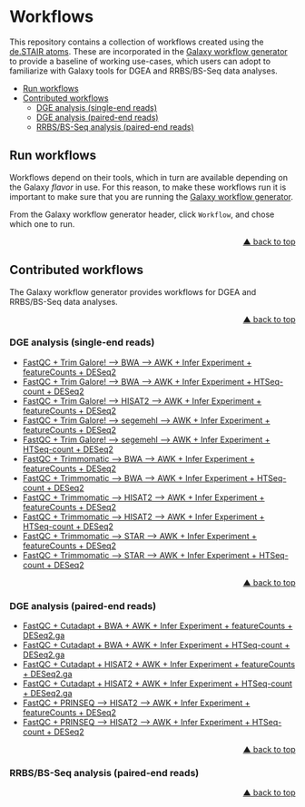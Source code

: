 <div id="top"></div>

# Workflows

This repository contains a collection of workflows created using the [de.STAIR atoms](https://github.com/destairdenbi/galaxy-atoms). These are incorporated in the [Galaxy workflow generator](https://github.com/destairdenbi/galaxy-workflow-generator)
to provide a baseline of working use-cases, which users can adopt to familiarize with
Galaxy tools for DGEA and RRBS/BS-Seq data analyses.

- [Run workflows](#run-workflows)
- [Contributed workflows](#contributed-workflows)
  - [DGE analysis (single-end reads)](#dge-analysis-single-end-reads)
  - [DGE analysis (paired-end reads)](#dge-analysis-paired-end-reads)
  - [RRBS/BS-Seq analysis (paired-end reads)](#rrbsbs-seq-analysis-paired-end-reads)



## Run workflows

Workflows depend on their tools, which in turn are available depending on the Galaxy
*flavor* in use. For this reason, to make these workflows run it is important to make
sure that you are running the [Galaxy workflow generator](https://github.com/destairdenbi/galaxy-workflow-generator).  

From the Galaxy workflow generator header, click ``Workflow``, and chose which one to
run.
<p align="right"><a href="#top">&#x25B2; back to top</a></p>



## Contributed workflows

The Galaxy workflow generator provides workflows for DGEA and RRBS/BS-Seq data
analyses.  
<p align="right"><a href="#top">&#x25B2; back to top</a></p>



### DGE analysis (single-end reads)
- [FastQC + Trim Galore! --> BWA --> AWK + Infer Experiment + featureCounts + DESeq2](https://raw.githubusercontent.com/destairdenbi/galaxy-workflows/master/dgea/se/fastqc__trim_galore__bwa__awk__infer_experiment__featurecounts__deseq2.ga)
- [FastQC + Trim Galore! --> BWA --> AWK + Infer Experiment + HTSeq-count + DESeq2](https://raw.githubusercontent.com/destairdenbi/galaxy-workflows/master/dgea/se/fastqc__trim_galore__bwa__awk__infer_experiment__htseq-count__deseq2.ga)
- [FastQC + Trim Galore! --> HISAT2 --> AWK + Infer Experiment + featureCounts + DESeq2](https://raw.githubusercontent.com/destairdenbi/galaxy-workflows/master/dgea/se/fastqc__trim_galore__hisat2__awk__infer_experiment__featurecounts__deseq2.ga)
- [FastQC + Trim Galore! --> segemehl --> AWK + Infer Experiment + featureCounts + DESeq2](https://raw.githubusercontent.com/destairdenbi/galaxy-workflows/master/dgea/se/fastqc__trim_galore__segemehl__awk__infer_experiment__featurecounts__deseq2.ga)
- [FastQC + Trim Galore! --> segemehl --> AWK + Infer Experiment + HTSeq-count + DESeq2](https://raw.githubusercontent.com/destairdenbi/galaxy-workflows/master/dgea/se/fastqc__trim_galore__segemehl__awk__infer_experiment__htseq-count__deseq2.ga)
- [FastQC + Trimmomatic --> BWA --> AWK + Infer Experiment + featureCounts + DESeq2](https://raw.githubusercontent.com/destairdenbi/galaxy-workflows/master/dgea/se/fastqc__trimmomatic__bwa__awk__infer_experiment__featurecounts__deseq2.ga)
- [FastQC + Trimmomatic --> BWA --> AWK + Infer Experiment + HTSeq-count + DESeq2](https://raw.githubusercontent.com/destairdenbi/galaxy-workflows/master/dgea/se/fastqc__trimmomatic__bwa__awk__infer_experiment__htseq-count__deseq2.ga)
- [FastQC + Trimmomatic --> HISAT2 --> AWK + Infer Experiment + featureCounts + DESeq2](https://raw.githubusercontent.com/destairdenbi/galaxy-workflows/master/dgea/se/fastqc__trimmomatic__hisat2__awk__infer_experiment__featurecounts__deseq2.ga)
- [FastQC + Trimmomatic --> HISAT2 --> AWK + Infer Experiment + HTSeq-count + DESeq2](https://raw.githubusercontent.com/destairdenbi/galaxy-workflows/master/dgea/se/fastqc__trimmomatic__hisat2__awk__infer_experiment__htseq-count__deseq2.ga)
- [FastQC + Trimmomatic --> STAR --> AWK + Infer Experiment + featureCounts + DESeq2](https://raw.githubusercontent.com/destairdenbi/galaxy-workflows/master/dgea/se/fastqc__trimmomatic__star__awk__infer_experiment__featurecounts__deseq2.ga)
- [FastQC + Trimmomatic --> STAR --> AWK + Infer Experiment + HTSeq-count + DESeq2](https://raw.githubusercontent.com/destairdenbi/galaxy-workflows/master/dgea/se/fastqc__trimmomatic__star__awk__infer_experiment__htseq-count__deseq2.ga)
<p align="right"><a href="#top">&#x25B2; back to top</a></p>



### DGE analysis (paired-end reads)
- [FastQC + Cutadapt + BWA + AWK + Infer Experiment + featureCounts + DESeq2.ga](https://raw.githubusercontent.com/destairdenbi/galaxy-workflows/master/dgea/pe/fastqc__cutadapt__bwa__awk__infer_experiment__featurecounts__deseq2.ga)
- [FastQC + Cutadapt + BWA + AWK + Infer Experiment + HTSeq-count + DESeq2.ga](https://raw.githubusercontent.com/destairdenbi/galaxy-workflows/master/dgea/pe/fastqc__cutadapt__bwa__awk__infer_experiment__htseq-count__deseq2.ga)
- [FastQC + Cutadapt + HISAT2 + AWK + Infer Experiment + featureCounts + DESeq2.ga](https://raw.githubusercontent.com/destairdenbi/galaxy-workflows/master/dgea/pe/fastqc__cutadapt__hisat2__awk__infer_experiment__featurecounts__deseq2.ga)
- [FastQC + Cutadapt + HISAT2 + AWK + Infer Experiment + HTSeq-count + DESeq2.ga](https://raw.githubusercontent.com/destairdenbi/galaxy-workflows/master/dgea/pe/fastqc__cutadapt__hisat2__awk__infer_experiment__htseq-count__deseq2.ga)
- [FastQC + PRINSEQ --> HISAT2 --> AWK + Infer Experiment + featureCounts + DESeq2](https://raw.githubusercontent.com/destairdenbi/galaxy-workflows/master/dgea/pe/fastqc__prinseq__hisat2__awk__infer_experiment__featurecounts__deseq2.ga)
- [FastQC + PRINSEQ --> HISAT2 --> AWK + Infer Experiment + HTSeq-count + DESeq2](https://raw.githubusercontent.com/destairdenbi/galaxy-workflows/master/dgea/pe/fastqc__prinseq__hisat2__awk__infer_experiment__htseq-count__deseq2.ga)
<p align="right"><a href="#top">&#x25B2; back to top</a></p>



### RRBS/BS-Seq analysis (paired-end reads)
<p align="right"><a href="#top">&#x25B2; back to top</a></p>
